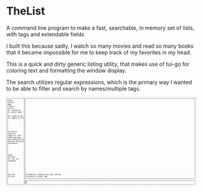 # TheList
A command line program to make a fast, searchable, in memory set of lists, with tags and extendable fields

I built this because sadly, I watch so many movies and read so many books that it became impossible for me to keep track of 
my favorites in my head.

This is a quick and dirty generic listing utility, that makes use of tui-go for coloring text and formatting the window display.

The search utilizes regular expressions, which is the primary way I wanted to be able to filter and search
by names/multiple tags.

![](demo_v2.gif)

